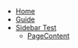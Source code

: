* [Home](/)
* [Guide](guide.md)
* [Sidebar Test](./Test-Folder)
  * [PageContent](./Test-Folder/pagecontent)
